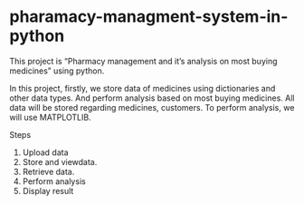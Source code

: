 # pharamacy-managment-system-in-python
This project is “Pharmacy management and it’s analysis on most buying medicines” using python.

In this project, firstly, we store data of medicines using dictionaries and other data types.
And perform analysis based on most buying medicines.
All data will be stored regarding medicines, customers.
To perform analysis, we will use MATPLOTLIB. 

Steps
1.	Upload data
2.	Store and viewdata.
3.	Retrieve data.
4.	Perform analysis
5.	Display result

